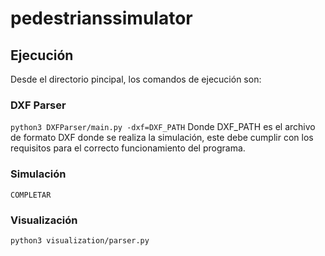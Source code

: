 # pedestrianssimulator

## Ejecución
Desde el directorio pincipal, los comandos de ejecución son:
### DXF Parser
```python3 DXFParser/main.py -dxf=DXF_PATH```
Donde DXF_PATH es el archivo de formato DXF donde se realiza la simulación, este debe cumplir con los requisitos para el correcto funcionamiento del programa.

### Simulación
```COMPLETAR```

### Visualización
```python3 visualization/parser.py```
